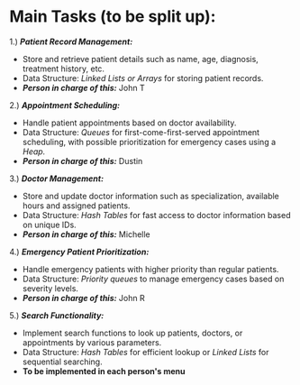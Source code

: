 # Main Tasks (to be split up):

1.) ***Patient Record Management:***
- Store and retrieve patient details such as name, age, diagnosis, treatment history, etc.
- Data Structure: *Linked Lists or Arrays* for storing patient records.
- ***Person in charge of this:*** John T

2.) ***Appointment Scheduling:***
- Handle patient appointments based on doctor availability.
- Data Structure: *Queues* for first-come-first-served appointment scheduling, with possible prioritization for emergency cases using a *Heap.*
- ***Person in charge of this:*** Dustin

3.) ***Doctor Management:***
- Store and update doctor information such as specialization, available hours and assigned patients.
- Data Structure: *Hash Tables* for fast access to doctor information based on unique IDs.
- ***Person in charge of this:*** Michelle

4.) ***Emergency Patient Prioritization:***
- Handle emergency patients with higher priority than regular patients.
- Data Structure: *Priority queues* to manage emergency cases based on severity levels.
- ***Person in charge of this:*** John R

5.) ***Search Functionality:***
- Implement search functions to look up patients, doctors, or appointments by various parameters.
- Data Structure: *Hash Tables* for efficient lookup or *Linked Lists* for sequential searching.
- **To be implemented in each person's menu**
